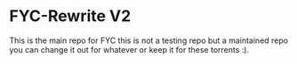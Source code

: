 # FYC-Rewrite V2
This is the main repo for FYC this is not a testing repo but a maintained repo you can change it out for whatever or keep it for these torrents :).

